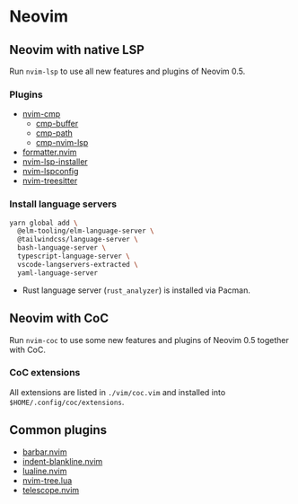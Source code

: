 # Neovim

## Neovim with native LSP

Run `nvim-lsp` to use all new features and plugins of Neovim 0.5.

### Plugins

- [nvim-cmp](https://github.com/hrsh7th/nvim-cmp)
  - [cmp-buffer](https://github.com/hrsh7th/cmp-buffer)
  - [cmp-path](https://github.com/hrsh7th/cmp-path)
  - [cmp-nvim-lsp](https://github.com/hrsh7th/cmp-nvim-lsp)
- [formatter.nvim](https://github.com/mhartington/formatter.nvim)
- [nvim-lsp-installer](https://github.com/williamboman/nvim-lsp-installer)
- [nvim-lspconfig](https://github.com/neovim/nvim-lspconfig)
- [nvim-treesitter](https://github.com/nvim-treesitter/nvim-treesitter)


### Install language servers

```sh
yarn global add \
  @elm-tooling/elm-language-server \
  @tailwindcss/language-server \
  bash-language-server \
  typescript-language-server \
  vscode-langservers-extracted \
  yaml-language-server
```

- Rust language server (`rust_analyzer`) is installed via Pacman.

## Neovim with CoC

Run `nvim-coc` to use some new features and plugins of Neovim 0.5 together with
CoC.

### CoC extensions

All extensions are listed in `./vim/coc.vim` and installed into
`$HOME/.config/coc/extensions`.

## Common plugins

- [barbar.nvim](https://github.com/romgrk/barbar.nvim)
- [indent-blankline.nvim](https://github.com/lukas-reineke/indent-blankline.nvim)
- [lualine.nvim](https://github.com/hoob3rt/lualine.nvim)
- [nvim-tree.lua](https://github.com/kyazdani42/nvim-tree.lua)
- [telescope.nvim](https://github.com/nvim-telescope/telescope.nvim)
